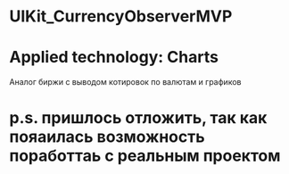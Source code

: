 # UIKit_CurrencyObserverMVP
# Applied technology: Charts

Аналог биржи с выводом котировок по валютам и графиков
# p.s. пришлось отложить, так как пояаилась возможность поработтаь с реальным проектом 

 

